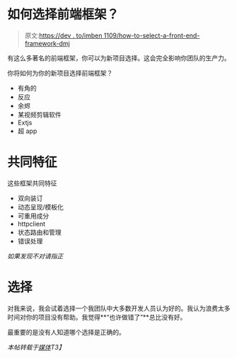 # 如何选择前端框架？

> 原文:[https://dev . to/imben 1109/how-to-select-a-front-end-framework-dmj](https://dev.to/imben1109/how-to-select-a-front-end-framework-dmj)

有这么多著名的前端框架，你可以为新项目选择。这会完全影响你团队的生产力。

你将如何为你的新项目选择前端框架？

*   有角的
*   反应
*   余烬
*   某视频剪辑软件
*   Extjs
*   超 app

# [](#common-feature)共同特征

这些框架共同特征

*   双向装订
*   动态呈现/模板化
*   可重用成分
*   httpclient
*   状态路由和管理
*   错误处理

*如果发现不对请指正*

# [](#selection)选择

对我来说，我会试着选择一个我团队中大多数开发人员认为好的。我认为浪费太多时间对你的项目没有帮助。我觉得**“也许做错了”**总比没有好。

最重要的是没有人知道哪个选择是正确的。

*本帖转载于[媒体](https://medium.com/developer-notes/how-to-select-a-front-end-framework-1927c6ec0303)T3】*